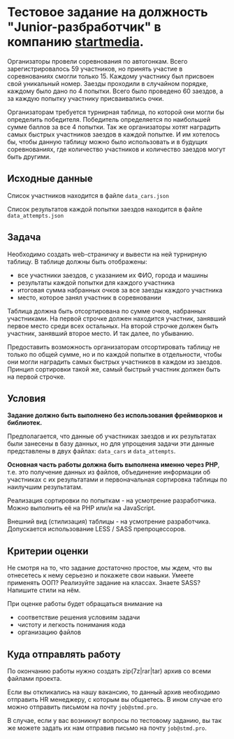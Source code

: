 # Тестовое задание на должность "Junior-разбработчик" в компанию [startmedia](https://startmedia.pro).
Организаторы провели соревнования по автогонкам. Всего зарегистрировалось 
59 участников, но принять участие в соревнованиях смогли только 15. Каждому участнику 
был присвоен свой уникальный номер. Заезды проходили в случайном порядке, каждому было
дано по 4 попытки. Всего было проведено 60 заездов, а за каждую попытку участнику 
присваивались очки.

Организаторам требуется турнирная таблица, по которой они могли бы определить 
победителя. Победитель определяется по наибольшей сумме баллов за все 4 попытки. 
Так же организаторы хотят наградить самых быстрых участников заездов в 
каждой попытке. И им хотелось бы, чтобы данную таблицу можно было использовать и
в будущих соревнованиях, где количество участников и количество заездов могут быть
другими.

## Исходные данные
Список участников находится в файле `data_cars.json`

Список результатов каждой попытки заездов находится в файле `data_attempts.json`

## Задача
Необходимо создать web-страничку и вывести на ней турнирную таблицу. В таблице 
должны быть отображены:

- все участники заездов, с указанием их ФИО, города и машины
- результаты каждой попытки для каждого участника
- итоговая сумма набранных очков за все заезды каждого участника 
- место, которое занял участник в соревновании

Таблица должна быть отсортирована по сумме очков, набранных участниками. На первой 
строчке должен находится участник, занявший первое место среди всех остальных. На 
второй строчке должен быть участник, занявший второе место. И так далее, по убыванию.

Предоставить возможность организаторам отсортировать таблицу не только по общей сумме,
но и по каждой попытке в отдельности, чтобы они могли наградить самых быстрых 
участников в каждом из заездов. Принцип сортировки такой же, самый быстрый участник
должен быть на первой строчке. 

## Условия
**Задание должно быть выполнено без использования фреймворков и библиотек.**

Предполагается, что данные об участниках заездов и их результатах были занесены в базу 
данных, но для упрощения задачи эти данные представлены в двух файлах: `data_cars` и 
`data_attempts`. 

**Основная часть работы должна быть выполнена именно через PHP**, т.е. это получение 
данных из файлов, объединение информации об участниках с их результатами и первоначальная
сортировка таблицы по наилучшим результатам.

Реализация сортировки по попыткам - на усмотрение разработчика. Можно выполнить её на PHP или/и 
на JavaScript.

Внешний вид (стилизация) таблицы - на усмотрение разработчика. Допускается использование 
LESS / SASS препроцессоров.


## Критерии оценки
Не смотря на то, что задание достаточно простое, мы ждем, что вы отнесетесь к нему
серьезно и покажете свои навыки. Умеете применять ООП? Реализуйте задание на классах. 
Знаете SASS? Напишите стили на нём.

При оценке работы будет обращаться внимание на
- соответствие решения условиям задачи
- чистоту и легкость понимания кода
- организацию файлов

## Куда отправлять работу
По окончанию работы нужно создать zip(7z|rar|tar) архив со всеми файлами проекта.

Если вы откликались на нашу вакансию, то данный архив необходимо отправить HR менеджеру, с которым вы общаетесь. В ином случае его можно отправить письмом на почту `job@stmd.pro`.

В случае, если у вас возникнут вопросы по тестовому заданию, вы так же можете задать их нам отправив письмо на
почту `job@stmd.pro`.
